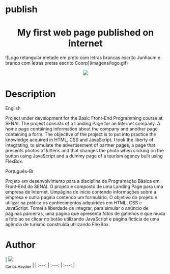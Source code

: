 # publish

<h1 align="center"> My first web page published on internet </h1>
![Logo retangular metade em preto com letras brancas escrito Junhaum e branco com letras pretas escrito Coorp](imagens/logo.gif)

<p align="center">
<img src="http://img.shields.io/static/v1?label=STATUS&message=EM%20DESENVOLVIMENTO&color=GREEN&style=for-the-badge"/>
</p>

# Description

English

Project under development for the Basic Front-End Programming course at SENAI.
The project consists of a Landing Page for an Internet company. A home page containing information about the company and another page containing a form.
The objective of the project is to put into practice the knowledge acquired in HTML, CSS and JavaScript.
I took the liberty of integrating, to simulate the advertisement of partner pages, a page that presents photos of kittens and that changes the photo when clicking on the button using JavaScript and a dummy page of a tourism agency built using FlexBox.

Português-Br

Projeto em desenvolvimento para a disciplina de Programação Básica em Front-End do SENAI.
O projeto é composto de uma Landing Page para uma empresa de Internet. Umpágina de início contendo informações sobre a empresa e outra página contendo um formulário.
O objetivo do projeto é utilizar na prática os conhecimentos adquiridos em HTML, CSS e JavaScript.
Tomei a liberdade de integrar, para simular o anúncio de páginas parceiras, uma página que apresenta fotos de gatinhos e que muda a foto ao se clicar no botão utilizando JavaScript e página fictícia de uma agência de turismo construída utilizando FlexBox.

# Author

| [<img src="https://avatars.githubusercontent.com/u/79289647?v=4" width=115><br><sub>Carlos Hayden</sub>](https://github.com/JunhaumHayden) |
| :---: | :---: | :---: |












